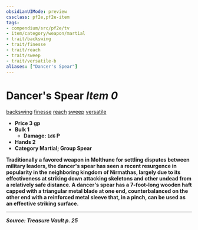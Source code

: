 ```yaml
---
obsidianUIMode: preview
cssclass: pf2e,pf2e-item
tags:
- compendium/src/pf2e/tv
- item/category/weapon/martial
- trait/backswing
- trait/finesse
- trait/reach
- trait/sweep
- trait/versatile-b
aliases: ["Dancer's Spear"]
---
```

# Dancer's Spear *Item 0*  
[backswing](backswing.md "Backswing Weapon Trait")  [finesse](finesse.md "Finesse Weapon Trait")  [reach](reach.md "Reach Weapon Trait")  [sweep](sweep.md "Sweep Weapon Trait")  [versatile <B>](rules/traits/versatile-b.md "Versatile Weapon Trait")  

- **Price** 3 gp
- **Bulk** 1
  - **Damage**: `1d6` P
- **Hands** 2
- **Category** Martial; **Group** Spear 

Traditionally a favored weapon in Molthune for settling disputes between military leaders, the dancer's spear has seen a recent resurgence in popularity in the neighboring kingdom of Nirmathas, largely due to its effectiveness at striking down attacking skeletons and other undead from a relatively safe distance. A dancer's spear has a 7-foot-long wooden haft capped with a triangular metal blade at one end, counterbalanced on the other end with a reinforced metal sleeve that, in a pinch, can be used as an effective striking surface.


---
*Source: Treasure Vault p. 25*